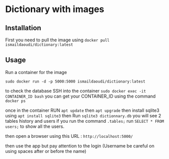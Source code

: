 # Dictionary with images 

## Installation
First you need to pull the image using ```docker pull ismaildaoudi/dictionary:latest```

## Usage

Run a container for the image 

```sudo docker run -d -p 5000:5000 ismaildaoudi/dictionary:latest```

to check the database SSH into the container ```sudo docker exec -it CONTAINER_ID bash``` you can get your CONTAINER_ID using the command ```docker ps```

once in the container RUN ```apt update``` then ```apt upgrade``` then install sqlite3 using ```apt install sqlite3``` then Run ```sqlite3 dictionnary.db``` you will see 2 tables history and users if you run the command ```.tables;``` run  ```SELECT * FROM users;``` to show all the users. 

then open a browser using this URL : ```http://localhost:5000/```



then use the app but pay attention to the login (Username be careful on using spaces after or before the name)
